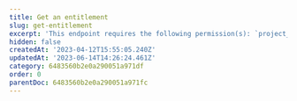 ```yaml
---
title: Get an entitlement
slug: get-entitlement
excerpt: 'This endpoint requires the following permission(s): `project_configuration:entitlements:read`.'
hidden: false
createdAt: '2023-04-12T15:55:05.240Z'
updatedAt: '2023-06-14T14:26:24.461Z'
category: 6483560b2e0a290051a971df
order: 0
parentDoc: 6483560b2e0a290051a971fc
---
```

